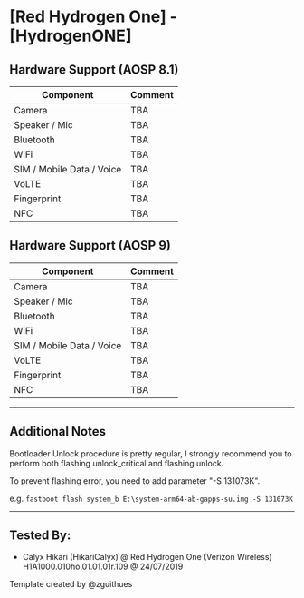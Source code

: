 # [Red Hydrogen One] - [HydrogenONE]

## Hardware Support (AOSP 8.1)
| Component                 |      Comment                                              |
|---------------------------|-----------------------------------------------------------|
| Camera                    | TBA                                                         |
| Speaker / Mic             | TBA                                                         |
| Bluetooth                 | TBA                                                         |
| WiFi                      | TBA                                                         |
| SIM / Mobile Data / Voice | TBA                                                         |
| VoLTE                     | TBA                                                         |
| Fingerprint               | TBA                                                         |
| NFC                       | TBA                                                         |


## Hardware Support (AOSP 9)
| Component                 |      Comment                                              |
|---------------------------|-----------------------------------------------------------|
| Camera                    | TBA                                                         |
| Speaker / Mic             | TBA                                                         |
| Bluetooth                 | TBA                                                         |
| WiFi                      | TBA                                                         |
| SIM / Mobile Data / Voice | TBA                                                         |
| VoLTE                     | TBA                                                         |
| Fingerprint               | TBA                                                         |
| NFC                       | TBA                                                         |


***
## Additional Notes

Bootloader Unlock procedure is pretty regular, I strongly recommend you to perform both flashing unlock_critical and flashing unlock.

To prevent flashing error, you need to add parameter "-S 131073K".

e.g. 
`fastboot flash system_b E:\system-arm64-ab-gapps-su.img -S 131073K`
***


## Tested By:
* Calyx Hikari (HikariCalyx) @ Red Hydrogen One (Verizon Wireless) H1A1000.010ho.01.01.01r.109 @ 24/07/2019


Template created by @zguithues